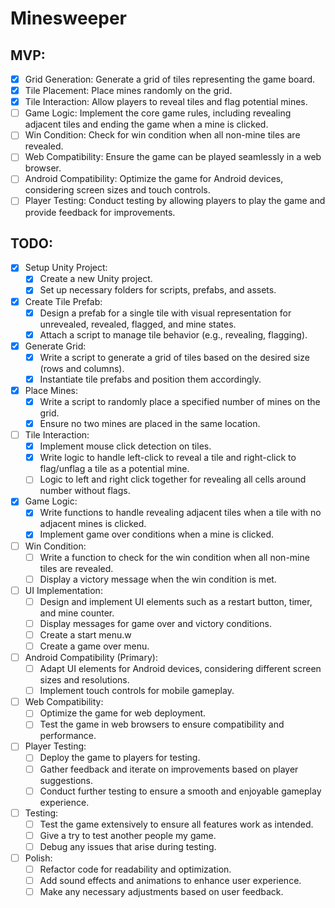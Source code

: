 # Minesweeper

## MVP:

- [X] Grid Generation: Generate a grid of tiles representing the game board.
- [X] Tile Placement: Place mines randomly on the grid.
- [X] Tile Interaction: Allow players to reveal tiles and flag potential mines.
- [ ] Game Logic: Implement the core game rules, including revealing adjacent tiles and ending the game when a mine is clicked.
- [ ] Win Condition: Check for win condition when all non-mine tiles are revealed.
- [ ] Web Compatibility: Ensure the game can be played seamlessly in a web browser.
- [ ] Android Compatibility: Optimize the game for Android devices, considering screen sizes and touch controls.
- [ ] Player Testing: Conduct testing by allowing players to play the game and provide feedback for improvements.

## TODO:

- [X] Setup Unity Project:
   - [X] Create a new Unity project.
   - [X] Set up necessary folders for scripts, prefabs, and assets.
- [X] Create Tile Prefab:
   - [X] Design a prefab for a single tile with visual representation for unrevealed, revealed, flagged, and mine states.
   - [X] Attach a script to manage tile behavior (e.g., revealing, flagging).
- [X] Generate Grid:
   - [X] Write a script to generate a grid of tiles based on the desired size (rows and columns).
   - [X] Instantiate tile prefabs and position them accordingly.
- [X] Place Mines:
   - [X] Write a script to randomly place a specified number of mines on the grid.
   - [X] Ensure no two mines are placed in the same location.
- [ ] Tile Interaction:
   - [X] Implement mouse click detection on tiles.
   - [X] Write logic to handle left-click to reveal a tile and right-click to flag/unflag a tile as a potential mine.
   - [ ] Logic to left and right click together for revealing all cells around number without flags.
- [X] Game Logic:
   - [X] Write functions to handle revealing adjacent tiles when a tile with no adjacent mines is clicked.
   - [X] Implement game over conditions when a mine is clicked.
- [ ] Win Condition:
   - [ ] Write a function to check for the win condition when all non-mine tiles are revealed.
   - [ ] Display a victory message when the win condition is met.
- [ ] UI Implementation:
   - [ ] Design and implement UI elements such as a restart button, timer, and mine counter.
   - [ ] Display messages for game over and victory conditions.
   - [ ] Create a start menu.w
   - [ ] Create a game over menu.
- [ ] Android Compatibility (Primary):
   - [ ] Adapt UI elements for Android devices, considering different screen sizes and resolutions.
   - [ ] Implement touch controls for mobile gameplay.
- [ ] Web Compatibility:
   - [ ] Optimize the game for web deployment.
   - [ ] Test the game in web browsers to ensure compatibility and performance.
- [ ] Player Testing:
    - [ ] Deploy the game to players for testing.
    - [ ] Gather feedback and iterate on improvements based on player suggestions.
    - [ ] Conduct further testing to ensure a smooth and enjoyable gameplay experience.
- [ ] Testing:
   - [ ] Test the game extensively to ensure all features work as intended.
   - [ ] Give a try to test another people my game.
   - [ ] Debug any issues that arise during testing.
- [ ] Polish:
    - [ ] Refactor code for readability and optimization.
    - [ ] Add sound effects and animations to enhance user experience.
    - [ ] Make any necessary adjustments based on user feedback.
